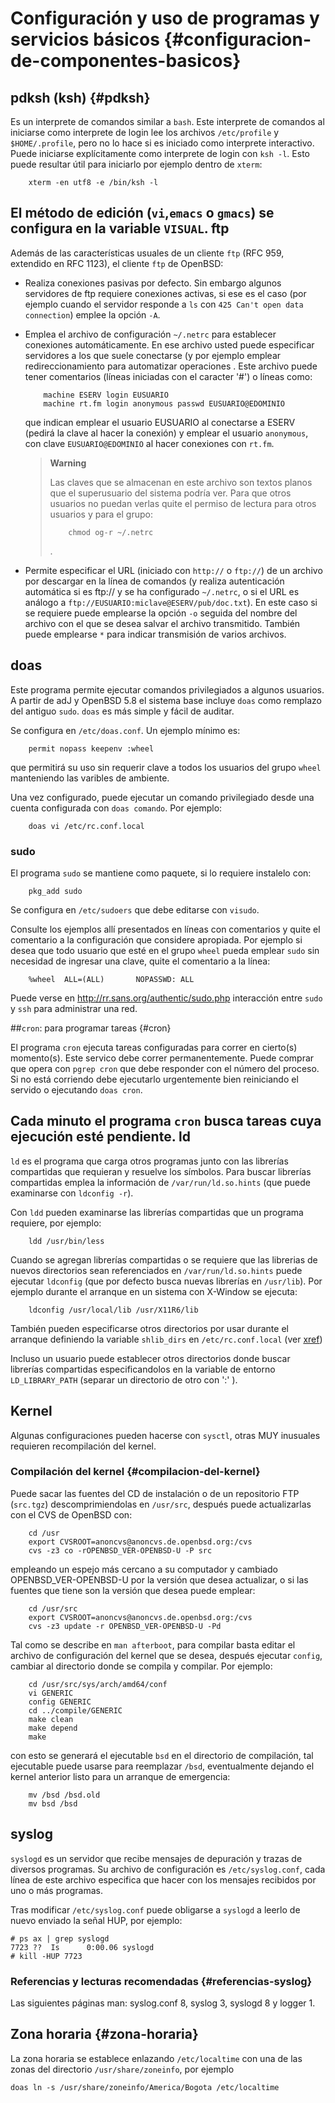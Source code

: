 
# Configuración y uso de programas y servicios básicos {#configuracion-de-componentes-basicos}

## pdksh (ksh) {#pdksh}

Es un interprete de comandos similar a `bash`. Este interprete de
comandos al iniciarse como interprete de login lee los archivos
`/etc/profile` y `$HOME/.profile`, pero no lo hace si es iniciado como
interprete interactivo. Puede iniciarse explícitamente como interprete
de login con `ksh -l`. Esto puede resultar útil para iniciarlo por
ejemplo dentro de `xterm`:

        xterm -en utf8 -e /bin/ksh -l 

El método de edición (`vi`,`emacs` o `gmacs`) se configura en la
variable `VISUAL`.
ftp
---

Además de las características usuales de un cliente `ftp` (RFC 959,
extendido en RFC 1123), el cliente `ftp` de OpenBSD:

-   Realiza conexiones pasivas por defecto. Sin embargo algunos
    servidores de ftp requiere conexiones activas, si ese es el caso
    (por ejemplo cuando el servidor responde a `ls` con
    `425 Can't open data connection`) emplee la opción `-A`.

-   Emplea el archivo de configuración `~/.netrc` para establecer
    conexiones automáticamente. En ese archivo usted puede especificar
    servidores a los que suele conectarse (y por ejemplo emplear
    redireccionamiento para automatizar operaciones . Este archivo puede
    tener comentarios (líneas iniciadas con el caracter '\#') o líneas
    como:

            machine ESERV login EUSUARIO
            machine rt.fm login anonymous passwd EUSUARIO@EDOMINIO
                

    que indican emplear el usuario EUSUARIO al conectarse a ESERV
    (pedirá la clave al hacer la conexión) y emplear el usuario
    `anonymous`, con clave `EUSUARIO@EDOMINIO` al hacer conexiones con
    `rt.fm`.

    > **Warning**
    >
    > Las claves que se almacenan en este archivo son textos planos que
    > el superusuario del sistema podría ver. Para que otros usuarios no
    > puedan verlas quite el permiso de lectura para otros usuarios y
    > para el grupo:
    >
    >         chmod og-r ~/.netrc
    >               
    >
    > .

-   Permite especificar el URL (iniciado con `http://` o `ftp://`) de un
    archivo por descargar en la línea de comandos (y realiza
    autenticación automática si es ftp:// y se ha configurado
    `~/.netrc`, o si el URL es análogo a
    `ftp://EUSUARIO:miclave@ESERV/pub/doc.txt`). En este caso si se
    requiere puede emplearse la opción `-o` seguida del nombre del
    archivo con el que se desea salvar el archivo transmitido. También
    puede emplearse `*` para indicar transmisión de varios archivos.


## doas

Este programa permite ejecutar comandos privilegiados a algunos
usuarios. A partir de adJ y OpenBSD 5.8 el sistema base incluye `doas`
como remplazo del antiguo `sudo`. `doas` es más simple y fácil de
auditar.

Se configura en `/etc/doas.conf`. Un ejemplo mínimo es:

        permit nopass keepenv :wheel

que permitirá su uso sin requerir clave a todos los usuarios del grupo
`wheel` manteniendo las varibles de ambiente.

Una vez configurado, puede ejecutar un comando privilegiado desde una
cuenta configurada con `doas comando`. Por ejemplo:

        doas vi /etc/rc.conf.local 

### sudo

El programa `sudo` se mantiene como paquete, si lo requiere instalelo
con:

        pkg_add sudo

Se configura en `/etc/sudoers` que debe editarse con `visudo`.

Consulte los ejemplos allí presentados en líneas con comentarios y quite
el comentario a la configuración que considere apropiada. Por ejemplo si
desea que todo usuario que esté en el grupo `wheel` pueda emplear `sudo`
sin necesidad de ingresar una clave, quite el comentario a la línea:

        %wheel  ALL=(ALL)       NOPASSWD: ALL

Puede verse en <http://rr.sans.org/authentic/sudo.php> interacción entre
`sudo` y `ssh` para administrar una red.

##`cron`: para programar tareas {#cron}

El programa `cron` ejecuta tareas configuradas para correr en cierto(s)
momento(s). Este servico debe correr permanentemente. Puede comprar que
opera con `pgrep cron` que debe responder con el número del proceso. Si
no está corriendo debe ejecutarlo urgentemente bien reiniciando el
servido o ejecutando `doas cron`.

Cada minuto el programa `cron` busca tareas cuya ejecución esté
pendiente.
ld
--

`ld` es el programa que carga otros programas junto con las librerías
compartidas que requieran y resuelve los símbolos. Para buscar librerías
compartidas emplea la información de `/var/run/ld.so.hints` (que puede
examinarse con `ldconfig -r`).

Con `ldd` pueden examinarse las librerías compartidas que un programa
requiere, por ejemplo:

        ldd /usr/bin/less
        

Cuando se agregan librerías compartidas o se requiere que las librerias
de nuevos directorios sean referenciados en `/var/run/ld.so.hints` puede
ejecutar `ldconfig` (que por defecto busca nuevas librerías en
`/usr/lib`). Por ejemplo durante el arranque en un sistema con X-Window
se ejecuta:

        ldconfig /usr/local/lib /usr/X11R6/lib
        

También pueden especificarse otros directorios por usar durante el
arranque definiendo la variable `shlib_dirs` en `/etc/rc.conf.local`
(ver [xref](#inicio-del-sistema))

Incluso un usuario puede establecer otros directorios donde buscar
librerías compartidas especificandolos en la variable de entorno
`LD_LIBRARY_PATH` (separar un directorio de otro con ':' ).


## Kernel

Algunas configuraciones pueden hacerse con `sysctl`, otras MUY inusuales
requieren recompilación del kernel.

### Compilación del kernel {#compilacion-del-kernel}

Puede sacar las fuentes del CD de instalación o de un repositorio FTP
(`src.tgz`) descomprimiendolas en `/usr/src`, después puede
actualizarlas con el CVS de OpenBSD con:

        cd /usr
        export CVSROOT=anoncvs@anoncvs.de.openbsd.org:/cvs
        cvs -z3 co -rOPENBSD_VER-OPENBSD-U -P src 

empleando un espejo más cercano a su computador y cambiado
OPENBSD\_VER-OPENBSD-U por la versión que desea actualizar, o si las
fuentes que tiene son la versión que desea puede emplear:

        cd /usr/src
        export CVSROOT=anoncvs@anoncvs.de.openbsd.org:/cvs
        cvs -z3 update -r OPENBSD_VER-OPENBSD-U -Pd 

Tal como se describe en `man afterboot`, para compilar basta editar el
archivo de configuración del kernel que se desea, después ejecutar
`config`, cambiar al directorio donde se compila y compilar. Por
ejemplo:

        cd /usr/src/sys/arch/amd64/conf
        vi GENERIC
        config GENERIC
        cd ../compile/GENERIC
        make clean
        make depend
        make
          

con esto se generará el ejecutable `bsd` en el directorio de
compilación, tal ejecutable puede usarse para reemplazar `/bsd`,
eventualmente dejando el kernel anterior listo para un arranque de
emergencia:

        mv /bsd /bsd.old
        mv bsd /bsd
          


## syslog

`syslogd` es un servidor que recibe mensajes de depuración y trazas de
diversos programas. Su archivo de configuración es `/etc/syslog.conf`,
cada línea de este archivo especifica que hacer con los mensajes
recibidos por uno o más programas.

Tras modificar `/etc/syslog.conf` puede obligarse a `syslogd` a leerlo
de nuevo enviado la señal HUP, por ejemplo:

    # ps ax | grep syslogd
    7723 ??  Is      0:00.06 syslogd 
    # kill -HUP 7723
        

### Referencias y lecturas recomendadas {#referencias-syslog}

Las siguientes páginas man: syslog.conf 8, syslog 3, syslogd 8 y logger
1.

## Zona horaria {#zona-horaria}

La zona horaria se establece enlazando ```/etc/localtime``` 
con una de las zonas del directorio ```/usr/share/zoneinfo```, 
por ejemplo

    doas ln -s /usr/share/zoneinfo/America/Bogota /etc/localtime
